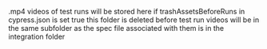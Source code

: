 .mp4 videos of test runs will be stored here
if trashAssetsBeforeRuns in cypress.json is set true this folder is deleted before test run
videos will be in the same subfolder as the spec file associated with them is in the integration folder